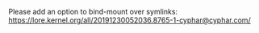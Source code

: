 Please add an option to bind-mount over symlinks:
<https://lore.kernel.org/all/20191230052036.8765-1-cyphar@cyphar.com/>
